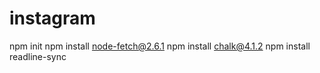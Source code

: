 # instagram
npm init
npm install node-fetch@2.6.1
npm install chalk@4.1.2
npm install readline-sync
